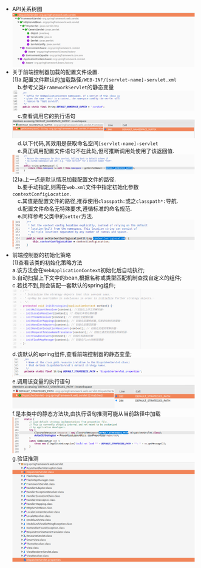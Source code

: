 - API关系树图  
  ![](assets/markdown-img-paste-20190729095632776.png)  
- 关于前端控制器加载的配置文件设置.  
  (1)a.配置文件默认的加载路径`/WEB-INF/[servlet-name]-servlet.xml`  
  &#8195;b.参考父类`FrameworkServlet`的静态变量  
  ![](assets/markdown-img-paste-20190729101927111.png)  
  &#8195;c.查看调用它的执行语句  
  ![](assets/markdown-img-paste-20190729102330820.png)  
  &#8195;d.以下代码,其效用是获取命名空间`[servlet-name]-servlet`  
  &#8195;e.真正调用配置文件语句不在此处,但可推断调用处使用了该返回值.  
  ![](assets/markdown-img-paste-20190729102055438.png)  
  (2)a.上一点是默认情况加载配置文件的路径.  
  &#8195;b.要手动指定,则需在`web.xml`文件中指定初始化参数`contextConfigLocation`.  
  &#8195;c.其值是配置文件的路径,推荐使用`classpath:`或之`classpath*:`导航.  
  &#8195;d.配置文件命名无特殊要求,遵循标准的命名规范.  
  &#8195;e.同样参考父类中的`setter`方法.  
  ![](assets/markdown-img-paste-20190729102851948.png)  
- 前端控制器的初始化策略  
  (1)查看该类的初始化策略方法  
  a.该方法会在`WebApplicationContext`初始化后自动执行;  
  b.自动扫描上下文中的bean,根据名称或类型匹配机制查找自定义的组件;  
  c.若找不到,则会装配一套默认的spring组件;  
  ![](assets/markdown-img-paste-20190729105227687.png)  
  d.该默认的spring组件,查看前端控制器的静态变量;  
  ![](assets/markdown-img-paste-20190729105627724.png)  
  e.调用该变量的执行语句  
  ![](assets/markdown-img-paste-20190729105720708.png)  
  f.是本类中的静态方法块,由执行语句推测可能从当前路径中加载  
  ![](assets/markdown-img-paste-20190729105842321.png)  
  g.验证推测  
  ![](assets/markdown-img-paste-20190729105934239.png)  
